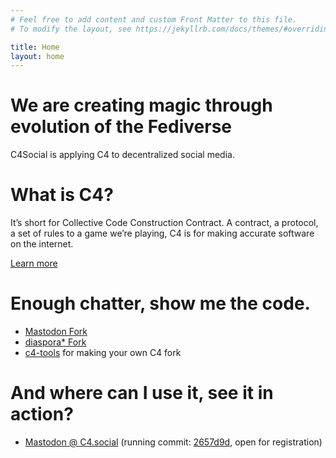 ```yaml
---
# Feel free to add content and custom Front Matter to this file.
# To modify the layout, see https://jekyllrb.com/docs/themes/#overriding-theme-defaults

title: Home
layout: home
---
```

# We are creating magic through evolution of the Fediverse

C4Social is applying C4 to decentralized social media.

# What is C4?

It’s short for Collective Code Construction Contract. A contract, a protocol, a set of rules to a game we’re playing, C4 is for making accurate software on the internet.

[Learn more](/about)


# Enough chatter, show me the code.

* [Mastodon Fork](https://github.com/weex/mastodon)
* [diaspora\* Fork](https://github.com/weex/mastodon)
* [c4-tools](https://github.com/weex/c4-tools) for making your own C4 fork

# And where can I use it, see it in action?

* [Mastodon @ C4.social](https://c4.social) (running commit: [2657d9d](https://github.com/weex/mastodon/commit/2657d9dc6e1d805a5d7760c956a1f846adb344fd), open for registration)
